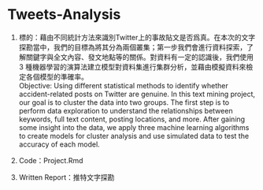 # Tweets-Analysis
1. 標的：藉由不同統計方法來識別Twitter上的事故貼文是否爲真。在本次的文字探勘當中，我們的目標為將其分為兩個叢集；第一步我們會進行資料探索，了解關鍵字與全文內容、發文地點等的關係。對資料有一定的認識後，我們使用 3 種機器學習的演算法建立模型對資料集進行集群分析，並藉由模擬資料來檢定各個模型的準確率。  
   Objective: Using different statistical methods to identify whether accident-related posts on Twitter are genuine. In this text mining project, our goal is to cluster the data into two groups. The first step is to perform data exploration to understand the relationships between keywords, full text content, posting locations, and more. After gaining some insight into the data, we apply three machine learning algorithms to create models for cluster analysis and use simulated data to test the accuracy of each model.
   
2. Code：Project.Rmd

3. Written Report：推特文字探勘
